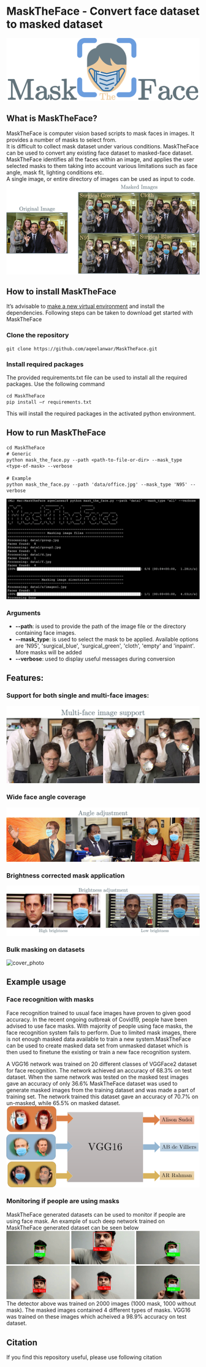 # MaskTheFace - Convert face dataset to masked dataset
![cover_photo](images/MaskTheFace.png)
## What is MaskTheFace?
MaskTheFace is computer vision based scripts to mask faces in images. It provides a number of masks to select from.  
It is difficult to collect mask dataset under various conditions. MaskTheFace can be used to convert any existing face dataset to masked-face dataset.
MaskTheFace identifies all the faces within an image, and applies the user selected masks to them taking into account various limitations such as face angle, mask fit, lighting conditions etc.  
A single image, or entire directory of images can be used as input to code.
![cover_photo](images/example1.png)

## How to install MaskTheFace
It’s advisable to [make a new virtual environment](https://towardsdatascience.com/setting-up-python-platform-for-machine-learning-projects-cfd85682c54b) and install the dependencies. Following steps can be taken to download get started with MaskTheFace
### Clone the repository
```
git clone https://github.com/aqeelanwar/MaskTheFace.git
```

### Install required packages
The provided requirements.txt file can be used to install all the required packages. Use the following command

```
cd MaskTheFace
pip install –r requirements.txt
```

This will install the required packages in the activated python environment.

## How to run MaskTheFace

```
cd MaskTheFace
# Generic
python mask_the_face.py --path <path-to-file-or-dir> --mask_type <type-of-mask> --verbose

# Example
python mask_the_face.py --path 'data/office.jpg' --mask_type 'N95' --verbose
```
![cover_photo](images/run.png)
### Arguments
* __--path__: is used to provide the path of the image file or the directory containing face images.
* __--mask_type__: is used to select the mask to be applied. Available options are 'N95', 'surgical_blue', 'surgical_green', 'cloth', 'empty' and 'inpaint'. More masks will be added
* __--verbose__: used to display useful messages during conversion


## Features:
### Support for both single and multi-face images:
![cover_photo](images/multiface.png)
### Wide face angle coverage
![cover_photo](images/angle.png)
### Brightness corrected mask application
![cover_photo](images/brightness.png)
### Bulk masking on datasets
![cover_photo](images/dataset.png)

## Example usage

### Face recognition with masks
Face recognition trained to usual face images have proven to given good accuracy.
In the recent ongoing outbreak of Covid19, people have been advised to use face masks. With majority of people using face masks, the face recognition system fails to perform. Due to limited mask images, there is not enough masked data available to train a new system.MaskTheFace can be used to create masked data set from unmasked dataset which is then used to finetune the existing or train a new face recognition system.

A VGG16 network was trained on 20 different classes of VGGFace2 dataset for face recognition. The network achieved an accuracy of 68.3% on test dataset. When the same network was
tested on the masked test images gave an accuracy of only 36.6%
MaskTheFace dataset was used to generate masked images from the training dataset and was made a part of training set. The network trained this dataset
gave an accuracy of 70.7% on un-masked, while 65.5% on masked dataset.
![cover_photo](images/face_recognition.png)



### Monitoring if people are using masks
MaskTheFace generated datasets can be used to monitor if people are using face mask. An example of such deep network trained on MaskTheFace generated dataset can be seen below
![cover_photo](images/mask_no_mask.png)
The detector above was trained on 2000 images (1000 mask, 1000 without mask). The masked images contained 4 different types of masks. VGG16 was trained on these images which acheived a 98.9% accuracy on test dataset.

## Citation
If you find this repository useful, please use following citation